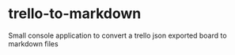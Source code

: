 # trello-to-markdown
 Small console application to convert a trello json exported board to markdown files
